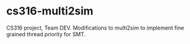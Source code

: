 cs316-multi2sim
===============

CS316 project, Team DEV. Modifications to multi2sim to implement fine grained thread priority for SMT.
